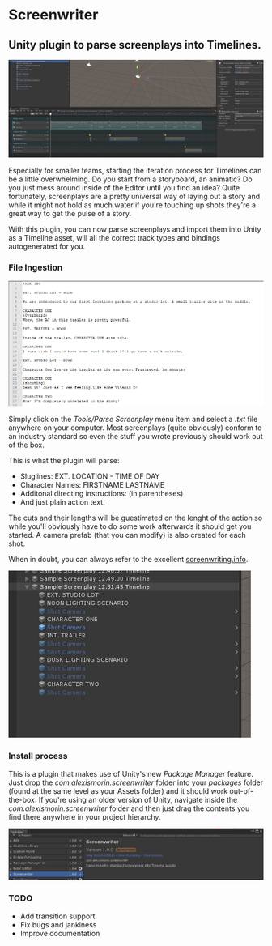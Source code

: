 # Screenwriter
## Unity plugin to parse screenplays into Timelines.

![header](images/header.png)

Especially for smaller teams, starting the iteration process for Timelines can be a little overwhelming. Do you start from a storyboard, an animatic? Do you just mess around inside of the Editor until you find an idea? Quite fortunately, screenplays are a pretty universal way of laying out a story and while it might not hold as much water if you're touching up shots they're a great way to get the pulse of a story.

With this plugin, you can now parse screenplays and import them into Unity as a Timeline asset, will all the correct track types and bindings autogenerated for you.

### File Ingestion

![script](images/script.png)

Simply click on the *Tools/Parse Screenplay* menu item and select a *.txt* file anywhere on your computer. Most screenplays (quite obviously) conform to an industry standard so even the stuff you wrote previously should work out of the box.

This is what the plugin will parse:

- Sluglines: EXT. LOCATION - TIME OF DAY
- Character Names: FIRSTNAME LASTNAME
- Additonal directing instructions: (in parentheses)
- And just plain action text.

The cuts and their lengths will be guestimated on the lenght of the action so while you'll obviously have to do some work afterwards it should get you started. A camera prefab (that you can modify) is also created for each shot.

When in doubt, you can always refer to the excellent [screenwriting.info](http://www.screenwriting.info/).

![inscene](images/inscene.png)


### Install process
This is a plugin that makes use of Unity's new *Package Manager* feature. Just drop the *com.alexismorin.screenwriter* folder into your *packages* folder (found at the same level as your Assets folder) and it should work out-of-the-box. If you're using an older version of Unity, navigate inside the *com.alexismorin.screenwriter* folder and then just drag the contents you find there anywhere in your project hierarchy.

![packman](images/packman.png)

### TODO
- Add transition support
- Fix bugs and jankiness
- Improve documentation


